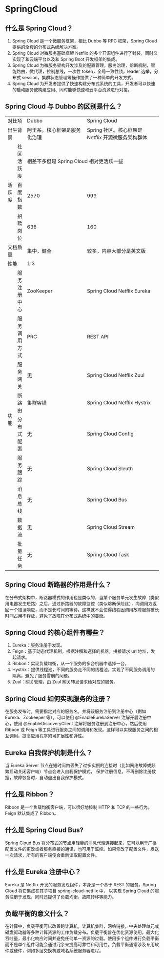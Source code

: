 SpringCloud
===========

## 什么是 Spring Cloud？

1.  Spring Cloud 是一个微服务框架，相比 Dubbo 等 RPC 框架，Spring Cloud 提供的全套的分布式系统解决方案。
2.  Spring Cloud 对微服务基础框架 Netflix 的多个开源组件进行了封装，同时又实现了和云端平台以及和 Spring Boot 开发框架的集成。
3.  Spring Cloud 为微服务架构开发涉及的配置管理，服务治理，熔断机制，智能路由，微代理，控制总线，一次性 token，全局一致性锁，leader 选举，分布式 session，集群状态管理等操作提供了一种简单的开发方式。
4.  Spring Cloud 为开发者提供了快速构建分布式系统的工具，开发者可以快速的启动服务或构建应用、同时能够快速和云平台资源进行对接。

## Spring Cloud 与 Dubbo 的区别是什么？

<table width="1022"><tbody><tr><td colspan="2" width="235">对比项</td><td width="273">Dubbo</td><td width="393">Spring Cloud</td></tr><tr><td colspan="2">出生背景</td><td>阿里系。核心框架是服务化治理</td><td>Spring 社区。核心框架是 Netflix 开源微服务架构群体</td></tr><tr><td rowspan="3">活跃度</td><td>社区活跃度</td><td colspan="2">相差不多但是 Spring Cloud 相对更活跃一些</td></tr><tr><td>百度指数</td><td>2570</td><td>999</td></tr><tr><td>招聘岗位</td><td>636</td><td>160</td></tr><tr><td colspan="2">文档质量</td><td>集中，健全</td><td>较多，内容大部分是英文版</td></tr><tr><td colspan="2">性能</td><td colspan="2">1:3</td></tr><tr><td rowspan="9">功能</td><td>服务注册中心</td><td>ZooKeeper</td><td>Spring Cloud Netflix Eureka</td></tr><tr><td>服务调用方式</td><td>PRC</td><td>REST API</td></tr><tr><td>服务网关</td><td>无</td><td>Spring Cloud Netflix Zuul</td></tr><tr><td>断路由</td><td>集群容错</td><td>Spring Cloud Netflix Hystrix</td></tr><tr><td>分布式配置</td><td>无</td><td>Spring Cloud Config</td></tr><tr><td>服务跟踪</td><td>无</td><td>Spring Cloud Sleuth</td></tr><tr><td>消息总线</td><td>无</td><td>Spring Cloud Bus</td></tr><tr><td>数据流</td><td>无</td><td>Spring Cloud Stream</td></tr><tr><td>批量任务</td><td>无</td><td>Spring Cloud Task</td></tr></tbody></table>

## Spring Cloud 断路器的作用是什么？

在分布式架构中，断路器模式的作用也是类似的，当某个服务单元发生故障（类似用电器发生短路）之后，通过断路器的故障监控（类似熔断保险丝），向调用方返回一个错误响应，而不是长时间的等待。这样就不会使得线程因调用故障服务被长时间占用不释放，避免了故障在分布式系统中的蔓延。

## Spring Cloud 的核心组件有哪些？

1.  Eureka：服务注册于发现。
2.  Feign：基于动态代理机制，根据注解和选择的机器，拼接请求 url 地址，发起请求。
3.  Ribbon：实现负载均衡，从一个服务的多台机器中选择一台。
4.  Hystrix：提供线程池，不同的服务走不同的线程池，实现了不同服务调用的隔离，避免了服务雪崩的问题。
5.  Zuul：网关管理，由 Zuul 网关转发请求给对应的服务。

## Spring Cloud 如何实现服务的注册？

在服务发布时，需要指定对应的服务名，并将该服务注册到注册中心（例如 Eureka、Zookeeper 等）。可以使用 @EnableEurekaServer 注解开启注册中心，使用 @EnableDiscoveryClient 注解将服务注册到注册中心，然后使用 Ribbon 或 Feign 等工具进行服务之间的调用和发现。这样可以实现服务之间的相互调用，提高应用程序的可扩展性和弹性。

## Eureka 自我保护机制是什么？

当 Eureka Server 节点在短时间内丢失了过多实例的连接时（比如网络故障或频繁启动关闭客户端）节点会进入自我保护模式， 保护注册信息，不再删除注册数据，故障恢复时，自动退出自我保护模式。

## 什么是 Ribbon？

Ribbon 是一个负载均衡客户端，可以很好地控制 HTTP 和 TCP 的一些行为。Feign 默认集成了 Ribbon。

## 什么是 Spring Cloud Bus?

Spring Cloud Bus 将分布式的节点用轻量的消息代理连接起来，它可以用于广播配置文件的更改或者服务直接的通讯，也可用于监控。如果修改了配置文件，发送一次请求，所有的客户端便会重新读取配置文件。

## 什么是 Eureka 注册中心？

Eureka 是 Netflix 开发的服务发现组件，本身是一个基于 REST 的服务。Spring Cloud 将它集成在其子项目 spring-cloud-netflix 中， 以实现 Spring Cloud 的服务注册于发现，同时还提供了负载均衡、故障转移等能力。

## 负载平衡的意义什么？

在计算中，负载平衡可以改善跨计算机，计算机集群，网络链接，中央处理单元或磁盘驱动器等多种计算资源的工作负载分布。负载平衡旨在优化资源使用，最大化吞吐量，最小化响应时间并避免任何单一资源的过载。使用多个组件进行负载平衡而不是单个组件可能会通过冗余来提高可靠性和可用性。负载平衡通常涉及专用软件或硬件，例如多层交换机或域名系统服务器进程。